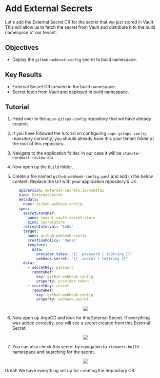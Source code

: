 # Add External Secrets

Let's add the External Secret CR for the secret that we just stored in Vault. This will allow us to fetch the secret from Vault and distribute it to the build namespace of our tenant.

## Objectives

* Deploy the `github-webhook-config` secret to build namespace.

## Key Results

* External Secret CR created in the build namespace
* Secret fetch from Vault and deployed in build namespace.

## Tutorial

1. Head over to the `apps-gitops-config` repository that we have already created.

1. If you have followed the tutorial on configuring `apps-gitops-config` repository correctly, you should already have this your tenant folder at the root of this repository.

1. Navigate to the application folder. In our case it will be `stakater-nordmart-review-api`

1. Now open up the `build` folder.

1. Create a file named `github-webhook-config.yaml` and add in the below content. Replace the Url with your application repository's Url.

    ```yaml
       apiVersion: external-secrets.io/v1beta1
       kind: ExternalSecret
       metadata:
         name: github-webhook-config
       spec:
         secretStoreRef:
           name: tenant-vault-secret-store
           kind: SecretStore
         refreshInterval: "1m0s"
         target:
           name: github-webhook-config
           creationPolicy: 'Owner'
           template:
             data:
               provider.token: "{{ .password | toString }}"
               webhook.secret: "{{ .secret | toString }}"
         data:
           - secretKey: password
             remoteRef:
               key: github-webhook-config
               property: provider.token
           - secretKey: secret
             remoteRef:
               key: github-webhook-config
               property: webhook.secret
   ```
   
     <div style="text-align:center"><img src="images/github-webhook-config-es.png" /></div>

1. Now open up ArgoCD and look for this External Secret. If everything was added correctly, you will see a secret created from this External Secret.

     <div style="text-align:center"><img src="images/github-webhook-config-argo.png" /></div>

1. You can also check this secret by navigation to `<tenant>-build` namespace and searching for the secret.

     <div style="text-align:center"><img src="images/github-webhook-config-secret.png" /></div>

Great! We have everything set up for creating the Repository CR.
